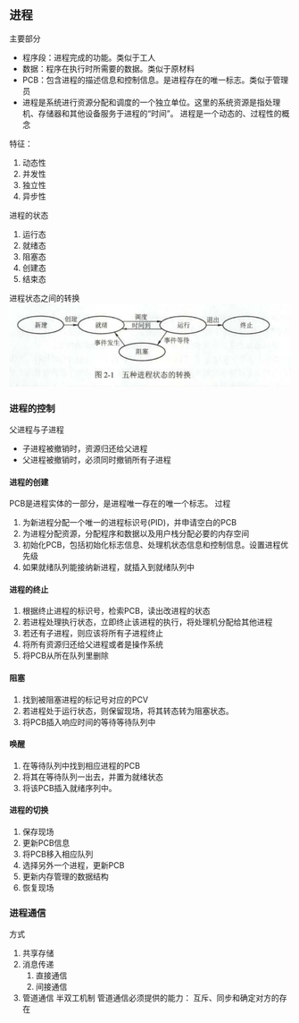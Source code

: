 ## 进程
主要部分
- 程序段：进程完成的功能。类似于工人
- 数据：程序在执行时所需要的数据。类似于原材料
- PCB：包含进程的描述信息和控制信息。是进程存在的唯一标志。类似于管理员
- 进程是系统进行资源分配和调度的一个独立单位。这里的系统资源是指处理机、存储器和其他设备服务于进程的“时间”。
进程是一个动态的、过程性的概念

特征：
1. 动态性
2. 并发性
3. 独立性
4. 异步性

进程的状态
1. 运行态
2. 就绪态
3. 阻塞态
4. 创建态
5. 结束态

进程状态之间的转换
![进程状态转换](../image/进程状态转换.png)

### 进程的控制
父进程与子进程
- 子进程被撤销时，资源归还给父进程
- 父进程被撤销时，必须同时撤销所有子进程
#### 进程的创建
PCB是进程实体的一部分，是进程唯一存在的唯一个标志。
过程
1. 为新进程分配一个唯一的进程标识号(PID)，并申请空白的PCB
2. 为进程分配资源，分配程序和数据以及用户栈分配必要的内存空间
3. 初始化PCB，包括初始化标志信息、处理机状态信息和控制信息。设置进程优先级
4. 如果就绪队列能接纳新进程，就插入到就绪队列中

#### 进程的终止
1. 根据终止进程的标识号，检索PCB，读出改进程的状态
2. 若进程处理执行状态，立即终止该进程的执行，将处理机分配给其他进程
3. 若还有子进程，则应该将所有子进程终止
4. 将所有资源归还给父进程或者是操作系统
5. 将PCB从所在队列里删除

#### 阻塞
1. 找到被阻塞进程的标记号对应的PCV
2. 若进程处于运行状态，则保留现场，将其转态转为阻塞状态。
3. 将PCB插入响应时间的等待等待队列中

#### 唤醒
1. 在等待队列中找到相应进程的PCB
2. 将其在等待队列一出去，并置为就绪状态
3. 将该PCB插入就绪序列中。
#### 进程的切换
1. 保存现场
2. 更新PCB信息
3. 将PCB移入相应队列
4. 选择另外一个进程，更新PCB
5. 更新内存管理的数据结构
6. 恢复现场

### 进程通信
方式
1. 共享存储
2. 消息传递
   1. 直接通信
   2. 间接通信
3. 管道通信
   半双工机制
   管道通信必须提供的能力： 互斥、同步和确定对方的存在

